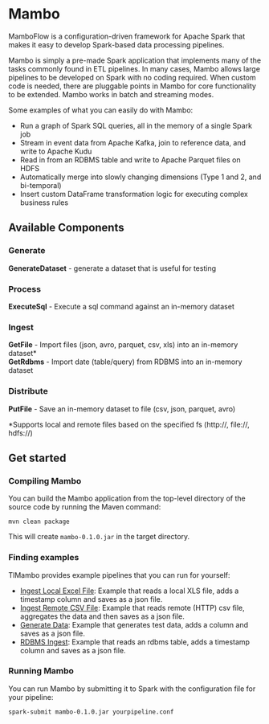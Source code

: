 # Mambo

MamboFlow is a configuration-driven framework for Apache Spark that makes it easy to develop Spark-based data processing pipelines.

Mambo is simply a pre-made Spark application that implements many of the tasks commonly found in ETL pipelines. In many cases, Mambo allows large pipelines to be developed on Spark with no coding required. When custom code is needed, there are pluggable points in Mambo for core functionality to be extended. Mambo works in batch and streaming modes.

Some examples of what you can easily do with Mambo:
- Run a graph of Spark SQL queries, all in the memory of a single Spark job
- Stream in event data from Apache Kafka, join to reference data, and write to Apache Kudu
- Read in from an RDBMS table and write to Apache Parquet files on HDFS
- Automatically merge into slowly changing dimensions (Type 1 and 2, and bi-temporal)
- Insert custom DataFrame transformation logic for executing complex business rules

## Available Components

### Generate
**GenerateDataset** - generate a dataset that is useful for testing

### Process
**ExecuteSql** - Execute a sql command against an in-memory dataset

### Ingest
**GetFile** - Import files (json, avro, parquet, csv, xls) into an in-memory dataset*  
**GetRdbms** - Import date (table/query) from RDBMS into an in-memory dataset

### Distribute
**PutFile** - Save an in-memory dataset to file (csv, json, parquet, avro)
  
*Supports local and remote files based on the specified fs (http://, file://, hdfs://)

## Get started

### Compiling Mambo

You can build the Mambo application from the top-level directory of the source code by running the Maven command:

    mvn clean package

This will create `mambo-0.1.0.jar` in the target directory.

### Finding examples

TlMambo provides example pipelines that you can run for yourself:

- [Ingest Local Excel File](examples/file-ingest-local-xls.conf): Example that reads a local XLS file, adds a timestamp column and saves as a json file.
- [Ingest Remote CSV File](examples/file-ingest-remote-csv.conf): Example that reads remote (HTTP) csv file, aggregates the data and then saves as a json file.
- [Generate Data](examples/generate-data.conf): Example that generates test data, adds a column and saves as a json file.
- [RDBMS Ingest](examples/rdbms-ingest.conf): Example that reads an rdbms table, adds a timestamp column and saves as a json file.

### Running Mambo

You can run Mambo by submitting it to Spark with the configuration file for your pipeline:

    spark-submit mambo-0.1.0.jar yourpipeline.conf

